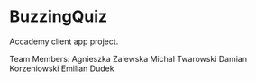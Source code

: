 # BuzzingQuiz
Accademy client app project.


Team Members:
Agnieszka Zalewska
Michal Twarowski
Damian Korzeniowski
Emilian Dudek
